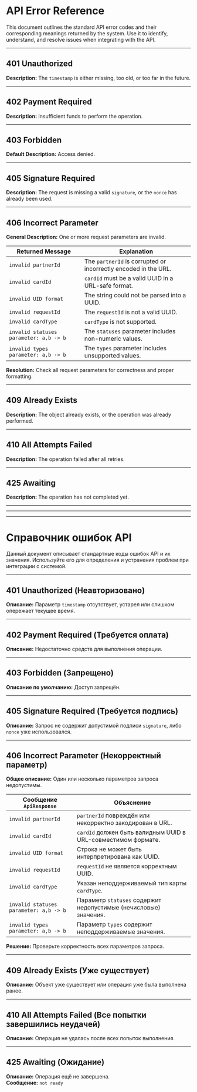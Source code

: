 # API Error Reference

This document outlines the standard API error codes and their corresponding meanings returned by the system. Use it to identify, understand, and resolve issues when integrating with the API.

---

## 401 Unauthorized

**Description:** The `timestamp` is either missing, too old, or too far in the future.  

---

## 402 Payment Required

**Description:** Insufficient funds to perform the operation.  

---

## 403 Forbidden

**Default Description:** Access denied.  

---

## 405 Signature Required

**Description:** The request is missing a valid `signature`, or the `nonce` has already been used.

---

## 406 Incorrect Parameter

**General Description:** One or more request parameters are invalid.

| Returned Message                                | Explanation |
|-------------------------------------------------|-------------|
| `invalid partnerId`                             | The `partnerId` is corrupted or incorrectly encoded in the URL. |
| `invalid cardId`                                | `cardId` must be a valid UUID in a URL-safe format. |
| `invalid UID format`                            | The string could not be parsed into a UUID. |
| `invalid requestId`                             | The `requestId` is not a valid UUID. |
| `invalid cardType`                              | `cardType` is not supported. |
| `invalid statuses parameter: a,b -> b`          | The `statuses` parameter includes non-numeric values. |
| `invalid types parameter: a,b -> b`             | The `types` parameter includes unsupported values. |

**Resolution:** Check all request parameters for correctness and proper formatting.

---

## 409 Already Exists

**Description:** The object already exists, or the operation was already performed.  

---

## 410 All Attempts Failed

**Description:** The operation failed after all retries.

---

## 425 Awaiting

**Description:** The operation has not completed yet.



---

---

---



# Справочник ошибок API

Данный документ описывает стандартные коды ошибок API и их значения. Используйте его для определения и устранения проблем при интеграции с системой.

---

## 401 Unauthorized (Неавторизовано)

**Описание:** Параметр `timestamp` отсутствует, устарел или слишком опережает текущее время.

---

## 402 Payment Required (Требуется оплата)

**Описание:** Недостаточно средств для выполнения операции.

---

## 403 Forbidden (Запрещено)

**Описание по умолчанию:** Доступ запрещён.

---

## 405 Signature Required (Требуется подпись)

**Описание:** Запрос не содержит допустимой подписи `signature`, либо `nonce` уже использовался.

---

## 406 Incorrect Parameter (Некорректный параметр)

**Общее описание:** Один или несколько параметров запроса недопустимы.

| Сообщение `ApiResponse`                         | Объяснение |
|-------------------------------------------------|------------|
| `invalid partnerId`                             | `partnerId` повреждён или некорректно закодирован в URL. |
| `invalid cardId`                                | `cardId` должен быть валидным UUID в URL-совместимом формате. |
| `invalid UID format`                            | Строка не может быть интерпретирована как UUID. |
| `invalid requestId`                             | `requestId` не является корректным UUID. |
| `invalid cardType`                              | Указан неподдерживаемый тип карты `cardType`. |
| `invalid statuses parameter: a,b -> b`          | Параметр `statuses` содержит недопустимые (нечисловые) значения. |
| `invalid types parameter: a,b -> b`             | Параметр `types` содержит неподдерживаемые значения. |

**Решение:** Проверьте корректность всех параметров запроса.

---

## 409 Already Exists (Уже существует)

**Описание:** Объект уже существует или операция уже была выполнена ранее.

---

## 410 All Attempts Failed (Все попытки завершились неудачей)

**Описание:** Операция не удалась после всех попыток выполнения.

---

## 425 Awaiting (Ожидание)

**Описание:** Операция ещё не завершена.  
**Сообщение:** `not ready`